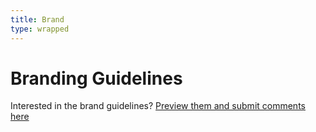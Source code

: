 ```yaml
---
title: Brand
type: wrapped
---
```


<h1 class="bold"><b>Branding Guidelines</b></h1>

Interested in the brand guidelines? [Preview them and submit comments here](https://docs.google.com/document/d/1J1zf93K7dSoHjC6m1_RaR3C7OLhw1KP20OrCjkBaHOo/edit?usp=sharing)
